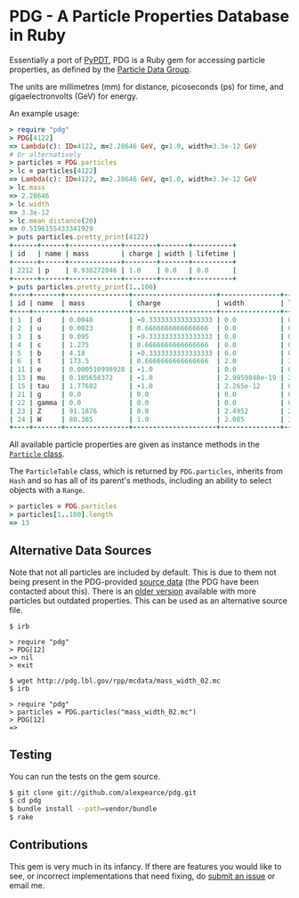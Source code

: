 PDG - A Particle Properties Database in Ruby
============================================

Essentially a port of [PyPDT](http://pypi.python.org/pypi/PyPDT), PDG is a Ruby gem for accessing particle properties, as defined by the [Particle Data Group](http://pdg.lbl.gov/).

The units are millimetres (mm) for distance, picoseconds (ps) for time, and gigaelectronvolts (GeV) for energy.

An example usage:

```ruby
> require "pdg"
> PDG[4122]
=> Lambda(c): ID=4122, m=2.28646 GeV, q=1.0, width=3.3e-12 GeV
# Or alternatively
> particles = PDG.particles
> lc = particles[4122]
=> Lambda(c): ID=4122, m=2.28646 GeV, q=1.0, width=3.3e-12 GeV
> lc.mass
=> 2.28646
> lc.width
=> 3.3e-12
> lc.mean_distance(20)
=> 0.5196155433341929 
> puts particles.pretty_print(4122)
+------+------+-------------+--------+-------+----------+
| id   | name | mass        | charge | width | lifetime |
+------+------+-------------+--------+-------+----------+
| 2212 | p    | 0.938272046 | 1.0    | 0.0   | 0.0      |
+------+------+-------------+--------+-------+----------+
> puts particles.pretty_print(1..100)
+----+-------+----------------+---------------------+---------------+------------------------+
| id | name  | mass           | charge              | width         | lifetime               |
+----+-------+----------------+---------------------+---------------+------------------------+
| 1  | d     | 0.0048         | -0.3333333333333333 | 0.0           | 0.0                    |
| 2  | u     | 0.0023         | 0.6666666666666666  | 0.0           | 0.0                    |
| 3  | s     | 0.095          | -0.3333333333333333 | 0.0           | 0.0                    |
| 4  | c     | 1.275          | 0.6666666666666666  | 0.0           | 0.0                    |
| 5  | b     | 4.18           | -0.3333333333333333 | 0.0           | 0.0                    |
| 6  | t     | 173.5          | 0.6666666666666666  | 2.0           | 3.29105965e-13         |
| 11 | e     | 0.000510998928 | -1.0                | 0.0           | 0.0                    |
| 13 | mu    | 0.105658372    | -1.0                | 2.9959848e-19 | 2196980.2049730024     |
| 15 | tau   | 1.77682        | -1.0                | 2.265e-12     | 0.290601293598234      |
| 21 | g     | 0.0            | 0.0                 | 0.0           | 0.0                    |
| 22 | gamma | 0.0            | 0.0                 | 0.0           | 0.0                    |
| 23 | Z     | 91.1876        | 0.0                 | 2.4952        | 2.6379125120230843e-13 |
| 24 | W     | 80.385         | 1.0                 | 2.085         | 3.1568917505995203e-13 |
+----+-------+----------------+---------------------+---------------+------------------------+
```

All available particle properties are given as instance methods in the [`Particle` class](https://github.com/alexpearce/pdg/blob/master/lib/pdg/particle.rb).

The `ParticleTable` class, which is returned by `PDG.particles`, inherits from `Hash` and so has all of its parent's methods, including an ability to select objects with a `Range`.

```ruby
> particles = PDG.particles
> particles[1..100].length
=> 13
```

Alternative Data Sources
------------------------

Note that not all particles are included by default. This is due to them not being present in the PDG-provided [source data](http://pdg.lbl.gov/2012/mcdata/mass_width_2012.mcd) (the PDG have been contacted about this).
There is an [older version](http://pdg.lbl.gov/rpp/mcdata/mass_width_02.mc) available with more particles but outdated properties. This can be used as an alternative source file.

```
$ irb

> require "pdg"
> PDG[12]
=> nil
> exit

$ wget http://pdg.lbl.gov/rpp/mcdata/mass_width_02.mc 
$ irb

> require "pdg"
> particles = PDG.particles("mass_width_02.mc")
> PDG[12]
=> 
```

Testing
-------

You can run the tests on the gem source.

```bash
$ git clone git://github.com/alexpearce/pdg.git 
$ cd pdg
$ bundle install --path=vendor/bundle
$ rake
```

Contributions
-------------

This gem is very much in its infancy. If there are features you would like to see, or incorrect implementations that need fixing, do [submit an issue](https://github.com/alexpearce/pdg/issues) or email me.

